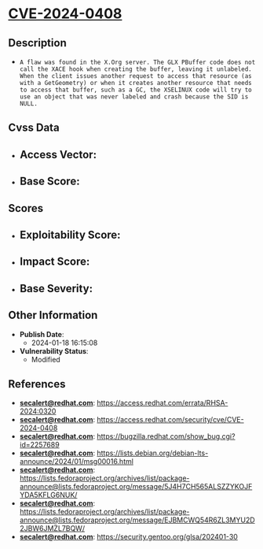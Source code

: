 
# [CVE-2024-0408](https://cve.mitre.org/cgi-bin/cvename.cgi?name=CVE-2024-0408)

## Description

- `A flaw was found in the X.Org server. The GLX PBuffer code does not call the XACE hook when creating the buffer, leaving it unlabeled. When the client issues another request to access that resource (as with a GetGeometry) or when it creates another resource that needs to access that buffer, such as a GC, the XSELINUX code will try to use an object that was never labeled and crash because the SID is NULL.`

## Cvss Data

- **Access Vector**:
  - 
- **Base Score**:
  - 

## Scores

- **Exploitability Score**:
  - 
- **Impact Score**:
  - 
- **Base Severity**:
  - 

## Other Information

- **Publish Date**:
  - 2024-01-18 16:15:08
- **Vulnerability Status**:
  - Modified

## References

- **secalert@redhat.com**: https://access.redhat.com/errata/RHSA-2024:0320
- **secalert@redhat.com**: https://access.redhat.com/security/cve/CVE-2024-0408
- **secalert@redhat.com**: https://bugzilla.redhat.com/show_bug.cgi?id=2257689
- **secalert@redhat.com**: https://lists.debian.org/debian-lts-announce/2024/01/msg00016.html
- **secalert@redhat.com**: https://lists.fedoraproject.org/archives/list/package-announce@lists.fedoraproject.org/message/5J4H7CH565ALSZZYKOJFYDA5KFLG6NUK/
- **secalert@redhat.com**: https://lists.fedoraproject.org/archives/list/package-announce@lists.fedoraproject.org/message/EJBMCWQ54R6ZL3MYU2D2JBW6JMZL7BQW/
- **secalert@redhat.com**: https://security.gentoo.org/glsa/202401-30
